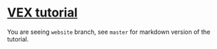 # [VEX tutorial](https://jtomori.github.io/vex_tutorial/)

You are seeing `website` branch, see `master` for markdown version of the tutorial.
